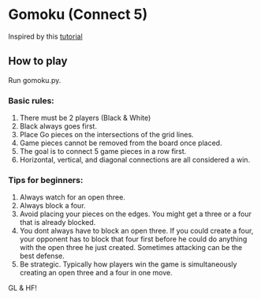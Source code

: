 # Gomoku (Connect 5)

Inspired by this [tutorial](https://www.youtube.com/watch?v=UYgyRArKDEs&list=PLFCB5Dp81iNV_inzM-R9AKkZZlePCZdtV&ab_channel=KeithGalli)

## How to play

Run gomoku.py.

### Basic rules:

1. There must be 2 players (Black & White)
2. Black always goes first.
3. Place Go pieces on the intersections of the grid lines.
4. Game pieces cannot be removed from the board once placed.
5. The goal is to connect 5 game pieces in a row first.
6. Horizontal, vertical, and diagonal connections are all considered a win.

### Tips for beginners:

1. Always watch for an open three.
2. Always block a four.
3. Avoid placing your pieces on the edges. You might get a three or a four that is already blocked.
4. You dont always have to block an open three. If you could create a four, your opponent has to block that four first before he could do anything with 
the open three he just created. Sometimes attacking can be the best defense.
5. Be strategic. Typically how players win the game is simultaneously creating an open three and a four in one move.

GL & HF!
